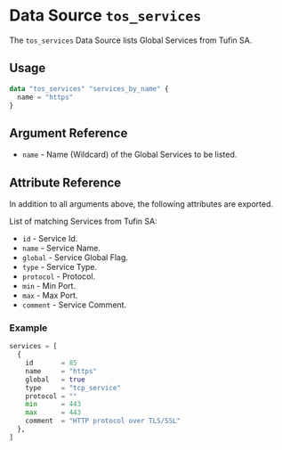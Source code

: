 # Data Source `tos_services`

The `tos_services` Data Source lists Global Services from Tufin SA.

## Usage

```terraform
data "tos_services" "services_by_name" {
  name = "https"
}
```

## Argument Reference

* `name` - Name (Wildcard) of the Global Services to be listed.

## Attribute Reference

In addition to all arguments above, the following attributes are exported.

List of matching Services from Tufin SA:

* `id` - Service Id.
* `name` - Service Name.
* `global` - Service Global Flag.
* `type` - Service Type.
* `protocol` - Protocol.
* `min` - Min Port.
* `max` - Max Port.
* `comment` - Service Comment.

### Example

```terraform
services = [
  {
    id       = 85
    name     = "https"
    global   = true
    type     = "tcp_service"
    protocol = ""
    min      = 443
    max      = 443
    comment  = "HTTP protocol over TLS/SSL"
  },
] 
```

